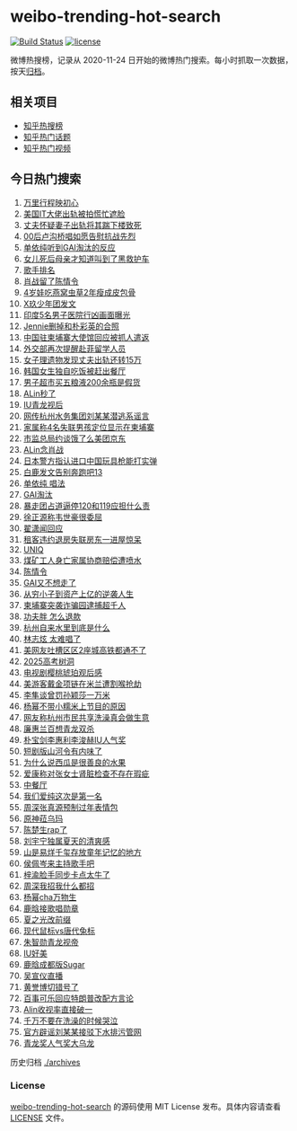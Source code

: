 # weibo-trending-hot-search

[![Build Status](https://github.com/justjavac/weibo-trending-hot-search/workflows/ci/badge.svg?branch=master)](https://github.com/justjavac/weibo-trending-hot-search/actions)
[![license](https://img.shields.io/github/license/justjavac/weibo-trending-hot-search)](https://github.com/justjavac/weibo-trending-hot-search/blob/master/LICENSE)

微博热搜榜，记录从 2020-11-24 日开始的微博热门搜索。每小时抓取一次数据，按天[归档](./archives)。

## 相关项目

- [知乎热搜榜](https://github.com/justjavac/zhihu-trending-top-search)
- [知乎热门话题](https://github.com/justjavac/zhihu-trending-hot-questions)
- [知乎热门视频](https://github.com/justjavac/zhihu-trending-hot-video)

## 今日热门搜索

<!-- BEGIN -->
<!-- 最后更新时间 Sat Jul 19 2025 05:20:01 GMT+0800 (China Standard Time) -->

1. [万里行程映初心](https://s.weibo.com//weibo?q=%23%E4%B8%87%E9%87%8C%E8%A1%8C%E7%A8%8B%E6%98%A0%E5%88%9D%E5%BF%83%23&Refer=new_time)
1. [美国IT大佬出轨被拍慌忙遮脸](https://s.weibo.com//weibo?q=%23%E7%BE%8E%E5%9B%BDIT%E5%A4%A7%E4%BD%AC%E5%87%BA%E8%BD%A8%E8%A2%AB%E6%8B%8D%E6%85%8C%E5%BF%99%E9%81%AE%E8%84%B8%23&t=31&band_rank=1&Refer=top)
1. [丈夫怀疑妻子出轨将其踹下楼致死](https://s.weibo.com//weibo?q=%23%E4%B8%88%E5%A4%AB%E6%80%80%E7%96%91%E5%A6%BB%E5%AD%90%E5%87%BA%E8%BD%A8%E5%B0%86%E5%85%B6%E8%B8%B9%E4%B8%8B%E6%A5%BC%E8%87%B4%E6%AD%BB%23&t=31&band_rank=4&Refer=top)
1. [00后卢沟桥唱如愿告慰抗战先烈](https://s.weibo.com//weibo?q=%2300%E5%90%8E%E5%8D%A2%E6%B2%9F%E6%A1%A5%E5%94%B1%E5%A6%82%E6%84%BF%E5%91%8A%E6%85%B0%E6%8A%97%E6%88%98%E5%85%88%E7%83%88%23&t=31&band_rank=3&Refer=top)
1. [单依纯听到GAI淘汰的反应](https://s.weibo.com//weibo?q=%23%E5%8D%95%E4%BE%9D%E7%BA%AF%E5%90%AC%E5%88%B0GAI%E6%B7%98%E6%B1%B0%E7%9A%84%E5%8F%8D%E5%BA%94%23&t=31&band_rank=7&Refer=top)
1. [女儿死后母亲才知道叫到了黑救护车](https://s.weibo.com//weibo?q=%23%E5%A5%B3%E5%84%BF%E6%AD%BB%E5%90%8E%E6%AF%8D%E4%BA%B2%E6%89%8D%E7%9F%A5%E9%81%93%E5%8F%AB%E5%88%B0%E4%BA%86%E9%BB%91%E6%95%91%E6%8A%A4%E8%BD%A6%23&t=31&band_rank=17&Refer=top)
1. [歌手排名](https://s.weibo.com//weibo?q=%E6%AD%8C%E6%89%8B%E6%8E%92%E5%90%8D&t=31&band_rank=1&Refer=top)
1. [肖战留了陈情令](https://s.weibo.com//weibo?q=%E8%82%96%E6%88%98%E7%95%99%E4%BA%86%E9%99%88%E6%83%85%E4%BB%A4&t=31&band_rank=16&Refer=top)
1. [4岁娃吃燕窝虫草2年瘦成皮包骨](https://s.weibo.com//weibo?q=%234%E5%B2%81%E5%A8%83%E5%90%83%E7%87%95%E7%AA%9D%E8%99%AB%E8%8D%892%E5%B9%B4%E7%98%A6%E6%88%90%E7%9A%AE%E5%8C%85%E9%AA%A8%23&t=31&band_rank=9&Refer=top)
1. [X玖少年团发文](https://s.weibo.com//weibo?q=%23X%E7%8E%96%E5%B0%91%E5%B9%B4%E5%9B%A2%E5%8F%91%E6%96%87%23&t=31&band_rank=13&Refer=top)
1. [印度5名男子医院行凶画面曝光](https://s.weibo.com//weibo?q=%23%E5%8D%B0%E5%BA%A65%E5%90%8D%E7%94%B7%E5%AD%90%E5%8C%BB%E9%99%A2%E8%A1%8C%E5%87%B6%E7%94%BB%E9%9D%A2%E6%9B%9D%E5%85%89%23&t=31&band_rank=33&Refer=top)
1. [Jennie删掉和朴彩英的合照](https://s.weibo.com//weibo?q=%23Jennie%E5%88%A0%E6%8E%89%E5%92%8C%E6%9C%B4%E5%BD%A9%E8%8B%B1%E7%9A%84%E5%90%88%E7%85%A7%23&t=31&band_rank=11&Refer=top)
1. [中国驻柬埔寨大使馆回应被抓人遣返](https://s.weibo.com//weibo?q=%23%E4%B8%AD%E5%9B%BD%E9%A9%BB%E6%9F%AC%E5%9F%94%E5%AF%A8%E5%A4%A7%E4%BD%BF%E9%A6%86%E5%9B%9E%E5%BA%94%E8%A2%AB%E6%8A%93%E4%BA%BA%E9%81%A3%E8%BF%94%23&t=31&band_rank=24&Refer=top)
1. [外交部再次提醒赴菲留学人员](https://s.weibo.com//weibo?q=%23%E5%A4%96%E4%BA%A4%E9%83%A8%E5%86%8D%E6%AC%A1%E6%8F%90%E9%86%92%E8%B5%B4%E8%8F%B2%E7%95%99%E5%AD%A6%E4%BA%BA%E5%91%98%23&t=31&band_rank=40&Refer=top)
1. [女子理遗物发现丈夫出轨还转15万](https://s.weibo.com//weibo?q=%23%E5%A5%B3%E5%AD%90%E7%90%86%E9%81%97%E7%89%A9%E5%8F%91%E7%8E%B0%E4%B8%88%E5%A4%AB%E5%87%BA%E8%BD%A8%E8%BF%98%E8%BD%AC15%E4%B8%87%23&t=31&band_rank=18&Refer=top)
1. [韩国女生独自吃饭被赶出餐厅](https://s.weibo.com//weibo?q=%23%E9%9F%A9%E5%9B%BD%E5%A5%B3%E7%94%9F%E7%8B%AC%E8%87%AA%E5%90%83%E9%A5%AD%E8%A2%AB%E8%B5%B6%E5%87%BA%E9%A4%90%E5%8E%85%23&t=31&band_rank=32&Refer=top)
1. [男子超市买五粮液200余瓶是假货](https://s.weibo.com//weibo?q=%23%E7%94%B7%E5%AD%90%E8%B6%85%E5%B8%82%E4%B9%B0%E4%BA%94%E7%B2%AE%E6%B6%B2200%E4%BD%99%E7%93%B6%E6%98%AF%E5%81%87%E8%B4%A7%23&t=31&band_rank=15&Refer=top)
1. [ALin秒了](https://s.weibo.com//weibo?q=ALin%E7%A7%92%E4%BA%86&t=31&band_rank=8&Refer=top)
1. [IU青龙视后](https://s.weibo.com//weibo?q=%23IU%E9%9D%92%E9%BE%99%E8%A7%86%E5%90%8E%23&t=31&band_rank=14&Refer=top)
1. [网传杭州水务集团刘某某潜逃系谣言](https://s.weibo.com//weibo?q=%23%E7%BD%91%E4%BC%A0%E6%9D%AD%E5%B7%9E%E6%B0%B4%E5%8A%A1%E9%9B%86%E5%9B%A2%E5%88%98%E6%9F%90%E6%9F%90%E6%BD%9C%E9%80%83%E7%B3%BB%E8%B0%A3%E8%A8%80%23&t=31&band_rank=5&Refer=top)
1. [家属称4名失联男孩定位显示在柬埔寨](https://s.weibo.com//weibo?q=%23%E5%AE%B6%E5%B1%9E%E7%A7%B04%E5%90%8D%E5%A4%B1%E8%81%94%E7%94%B7%E5%AD%A9%E5%AE%9A%E4%BD%8D%E6%98%BE%E7%A4%BA%E5%9C%A8%E6%9F%AC%E5%9F%94%E5%AF%A8%23&t=31&band_rank=19&Refer=top)
1. [市监总局约谈饿了么美团京东](https://s.weibo.com//weibo?q=%23%E5%B8%82%E7%9B%91%E6%80%BB%E5%B1%80%E7%BA%A6%E8%B0%88%E9%A5%BF%E4%BA%86%E4%B9%88%E7%BE%8E%E5%9B%A2%E4%BA%AC%E4%B8%9C%23&t=31&band_rank=6&Refer=top)
1. [ALin念肖战](https://s.weibo.com//weibo?q=ALin%E5%BF%B5%E8%82%96%E6%88%98&t=31&band_rank=2&Refer=top)
1. [日本警方指认进口中国玩具枪能打实弹](https://s.weibo.com//weibo?q=%23%E6%97%A5%E6%9C%AC%E8%AD%A6%E6%96%B9%E6%8C%87%E8%AE%A4%E8%BF%9B%E5%8F%A3%E4%B8%AD%E5%9B%BD%E7%8E%A9%E5%85%B7%E6%9E%AA%E8%83%BD%E6%89%93%E5%AE%9E%E5%BC%B9%23&t=31&band_rank=25&Refer=top)
1. [白鹿发文告别奔跑吧13](https://s.weibo.com//weibo?q=%23%E7%99%BD%E9%B9%BF%E5%8F%91%E6%96%87%E5%91%8A%E5%88%AB%E5%A5%94%E8%B7%91%E5%90%A713%23&t=31&band_rank=12&Refer=top)
1. [单依纯 唱法](https://s.weibo.com//weibo?q=%E5%8D%95%E4%BE%9D%E7%BA%AF%20%E5%94%B1%E6%B3%95&t=31&band_rank=22&Refer=top)
1. [GAI淘汰](https://s.weibo.com//weibo?q=GAI%E6%B7%98%E6%B1%B0&t=31&band_rank=21&Refer=top)
1. [暴走团占道逼停120和119应担什么责](https://s.weibo.com//weibo?q=%23%E6%9A%B4%E8%B5%B0%E5%9B%A2%E5%8D%A0%E9%81%93%E9%80%BC%E5%81%9C120%E5%92%8C119%E5%BA%94%E6%8B%85%E4%BB%80%E4%B9%88%E8%B4%A3%23&t=31&band_rank=27&Refer=top)
1. [徐正源称韦世豪很委屈](https://s.weibo.com//weibo?q=%23%E5%BE%90%E6%AD%A3%E6%BA%90%E7%A7%B0%E9%9F%A6%E4%B8%96%E8%B1%AA%E5%BE%88%E5%A7%94%E5%B1%88%23&t=31&band_rank=31&Refer=top)
1. [翟潇闻回应](https://s.weibo.com//weibo?q=%E7%BF%9F%E6%BD%87%E9%97%BB%E5%9B%9E%E5%BA%94&t=31&band_rank=26&Refer=top)
1. [租客违约退房失联房东一进屋惊呆](https://s.weibo.com//weibo?q=%23%E7%A7%9F%E5%AE%A2%E8%BF%9D%E7%BA%A6%E9%80%80%E6%88%BF%E5%A4%B1%E8%81%94%E6%88%BF%E4%B8%9C%E4%B8%80%E8%BF%9B%E5%B1%8B%E6%83%8A%E5%91%86%23&t=31&band_rank=31&Refer=top)
1. [UNIQ](https://s.weibo.com//weibo?q=UNIQ&t=31&band_rank=27&Refer=top)
1. [煤矿工人身亡家属协商赔偿遭喷水](https://s.weibo.com//weibo?q=%23%E7%85%A4%E7%9F%BF%E5%B7%A5%E4%BA%BA%E8%BA%AB%E4%BA%A1%E5%AE%B6%E5%B1%9E%E5%8D%8F%E5%95%86%E8%B5%94%E5%81%BF%E9%81%AD%E5%96%B7%E6%B0%B4%23&t=31&band_rank=20&Refer=top)
1. [陈情令](https://s.weibo.com//weibo?q=%E9%99%88%E6%83%85%E4%BB%A4&t=31&band_rank=36&Refer=top)
1. [GAI又不想走了](https://s.weibo.com//weibo?q=GAI%E5%8F%88%E4%B8%8D%E6%83%B3%E8%B5%B0%E4%BA%86&t=31&band_rank=27&Refer=top)
1. [从穷小子到资产上亿的逆袭人生](https://s.weibo.com//weibo?q=%E4%BB%8E%E7%A9%B7%E5%B0%8F%E5%AD%90%E5%88%B0%E8%B5%84%E4%BA%A7%E4%B8%8A%E4%BA%BF%E7%9A%84%E9%80%86%E8%A2%AD%E4%BA%BA%E7%94%9F&t=31&band_rank=42&Refer=top)
1. [柬埔寨突袭诈骗园逮捕超千人](https://s.weibo.com//weibo?q=%23%E6%9F%AC%E5%9F%94%E5%AF%A8%E7%AA%81%E8%A2%AD%E8%AF%88%E9%AA%97%E5%9B%AD%E9%80%AE%E6%8D%95%E8%B6%85%E5%8D%83%E4%BA%BA%23&t=31&band_rank=33&Refer=top)
1. [功夫胖 怎么退款](https://s.weibo.com//weibo?q=%E5%8A%9F%E5%A4%AB%E8%83%96%20%E6%80%8E%E4%B9%88%E9%80%80%E6%AC%BE&t=31&band_rank=24&Refer=top)
1. [杭州自来水里到底是什么](https://s.weibo.com//weibo?q=%23%E6%9D%AD%E5%B7%9E%E8%87%AA%E6%9D%A5%E6%B0%B4%E9%87%8C%E5%88%B0%E5%BA%95%E6%98%AF%E4%BB%80%E4%B9%88%23&t=31&band_rank=38&Refer=top)
1. [林志炫 太难唱了](https://s.weibo.com//weibo?q=%E6%9E%97%E5%BF%97%E7%82%AB%20%E5%A4%AA%E9%9A%BE%E5%94%B1%E4%BA%86&t=31&band_rank=23&Refer=top)
1. [美网友吐槽区区2座城高铁都通不了](https://s.weibo.com//weibo?q=%23%E7%BE%8E%E7%BD%91%E5%8F%8B%E5%90%90%E6%A7%BD%E5%8C%BA%E5%8C%BA2%E5%BA%A7%E5%9F%8E%E9%AB%98%E9%93%81%E9%83%BD%E9%80%9A%E4%B8%8D%E4%BA%86%23&t=31&band_rank=47&Refer=top)
1. [2025高考树洞](https://s.weibo.com//weibo?q=%232025%E9%AB%98%E8%80%83%E6%A0%91%E6%B4%9E%23&t=31&band_rank=41&Refer=top)
1. [电视剧樱桃琥珀观后感](https://s.weibo.com//weibo?q=%23%E7%94%B5%E8%A7%86%E5%89%A7%E6%A8%B1%E6%A1%83%E7%90%A5%E7%8F%80%E8%A7%82%E5%90%8E%E6%84%9F%23&t=31&band_rank=42&Refer=top)
1. [美游客戴金项链在米兰遭割喉抢劫](https://s.weibo.com//weibo?q=%23%E7%BE%8E%E6%B8%B8%E5%AE%A2%E6%88%B4%E9%87%91%E9%A1%B9%E9%93%BE%E5%9C%A8%E7%B1%B3%E5%85%B0%E9%81%AD%E5%89%B2%E5%96%89%E6%8A%A2%E5%8A%AB%23&t=31&band_rank=10&Refer=top)
1. [李隼谈曾罚孙颖莎一万米](https://s.weibo.com//weibo?q=%23%E6%9D%8E%E9%9A%BC%E8%B0%88%E6%9B%BE%E7%BD%9A%E5%AD%99%E9%A2%96%E8%8E%8E%E4%B8%80%E4%B8%87%E7%B1%B3%23&t=31&band_rank=34&Refer=top)
1. [杨幂不带小糯米上节目的原因](https://s.weibo.com//weibo?q=%23%E6%9D%A8%E5%B9%82%E4%B8%8D%E5%B8%A6%E5%B0%8F%E7%B3%AF%E7%B1%B3%E4%B8%8A%E8%8A%82%E7%9B%AE%E7%9A%84%E5%8E%9F%E5%9B%A0%23&t=31&band_rank=44&Refer=top)
1. [网友称杭州市民共享洗澡真会做生意](https://s.weibo.com//weibo?q=%23%E7%BD%91%E5%8F%8B%E7%A7%B0%E6%9D%AD%E5%B7%9E%E5%B8%82%E6%B0%91%E5%85%B1%E4%BA%AB%E6%B4%97%E6%BE%A1%E7%9C%9F%E4%BC%9A%E5%81%9A%E7%94%9F%E6%84%8F%23&t=31&band_rank=29&Refer=top)
1. [廉惠兰百想青龙双杀](https://s.weibo.com//weibo?q=%23%E5%BB%89%E6%83%A0%E5%85%B0%E7%99%BE%E6%83%B3%E9%9D%92%E9%BE%99%E5%8F%8C%E6%9D%80%23&t=31&band_rank=47&Refer=top)
1. [朴宝剑李惠利李浚赫IU人气奖](https://s.weibo.com//weibo?q=%23%E6%9C%B4%E5%AE%9D%E5%89%91%E6%9D%8E%E6%83%A0%E5%88%A9%E6%9D%8E%E6%B5%9A%E8%B5%ABIU%E4%BA%BA%E6%B0%94%E5%A5%96%23&t=31&band_rank=31&Refer=top)
1. [短剧版山河令有内味了](https://s.weibo.com//weibo?q=%E7%9F%AD%E5%89%A7%E7%89%88%E5%B1%B1%E6%B2%B3%E4%BB%A4%E6%9C%89%E5%86%85%E5%91%B3%E4%BA%86&t=31&band_rank=28&Refer=top)
1. [为什么说西瓜是很善良的水果](https://s.weibo.com//weibo?q=%23%E4%B8%BA%E4%BB%80%E4%B9%88%E8%AF%B4%E8%A5%BF%E7%93%9C%E6%98%AF%E5%BE%88%E5%96%84%E8%89%AF%E7%9A%84%E6%B0%B4%E6%9E%9C%23&t=31&band_rank=50&Refer=top)
1. [爱康称对张女士肾脏检查不存在瑕疵](https://s.weibo.com//weibo?q=%23%E7%88%B1%E5%BA%B7%E7%A7%B0%E5%AF%B9%E5%BC%A0%E5%A5%B3%E5%A3%AB%E8%82%BE%E8%84%8F%E6%A3%80%E6%9F%A5%E4%B8%8D%E5%AD%98%E5%9C%A8%E7%91%95%E7%96%B5%23&t=31&band_rank=32&Refer=top)
1. [中餐厅](https://s.weibo.com//weibo?q=%E4%B8%AD%E9%A4%90%E5%8E%85&t=31&band_rank=45&Refer=top)
1. [我们爱纯这次是第一名](https://s.weibo.com//weibo?q=%E6%88%91%E4%BB%AC%E7%88%B1%E7%BA%AF%E8%BF%99%E6%AC%A1%E6%98%AF%E7%AC%AC%E4%B8%80%E5%90%8D&t=31&band_rank=39&Refer=top)
1. [周深张真源预制过年表情包](https://s.weibo.com//weibo?q=%E5%91%A8%E6%B7%B1%E5%BC%A0%E7%9C%9F%E6%BA%90%E9%A2%84%E5%88%B6%E8%BF%87%E5%B9%B4%E8%A1%A8%E6%83%85%E5%8C%85&t=31&band_rank=49&Refer=top)
1. [原神菈乌玛](https://s.weibo.com//weibo?q=%23%E5%8E%9F%E7%A5%9E%E8%8F%88%E4%B9%8C%E7%8E%9B%23&t=31&band_rank=46&Refer=top)
1. [陈楚生rap了](https://s.weibo.com//weibo?q=%23%E9%99%88%E6%A5%9A%E7%94%9Frap%E4%BA%86%23&t=31&band_rank=40&Refer=top)
1. [刘宇宁独属夏天的清爽感](https://s.weibo.com//weibo?q=%E5%88%98%E5%AE%87%E5%AE%81%E7%8B%AC%E5%B1%9E%E5%A4%8F%E5%A4%A9%E7%9A%84%E6%B8%85%E7%88%BD%E6%84%9F&t=31&band_rank=44&Refer=top)
1. [山是易烊千玺存放童年记忆的地方](https://s.weibo.com//weibo?q=%E5%B1%B1%E6%98%AF%E6%98%93%E7%83%8A%E5%8D%83%E7%8E%BA%E5%AD%98%E6%94%BE%E7%AB%A5%E5%B9%B4%E8%AE%B0%E5%BF%86%E7%9A%84%E5%9C%B0%E6%96%B9&t=31&band_rank=45&Refer=top)
1. [侯佩岑来主持歌手吧](https://s.weibo.com//weibo?q=%E4%BE%AF%E4%BD%A9%E5%B2%91%E6%9D%A5%E4%B8%BB%E6%8C%81%E6%AD%8C%E6%89%8B%E5%90%A7&t=31&band_rank=19&Refer=top)
1. [梓渝脸手同步卡点太牛了](https://s.weibo.com//weibo?q=%E6%A2%93%E6%B8%9D%E8%84%B8%E6%89%8B%E5%90%8C%E6%AD%A5%E5%8D%A1%E7%82%B9%E5%A4%AA%E7%89%9B%E4%BA%86&t=31&band_rank=35&Refer=top)
1. [周深我招我什么都招](https://s.weibo.com//weibo?q=%E5%91%A8%E6%B7%B1%E6%88%91%E6%8B%9B%E6%88%91%E4%BB%80%E4%B9%88%E9%83%BD%E6%8B%9B&t=31&band_rank=43&Refer=top)
1. [杨幂cha万物生](https://s.weibo.com//weibo?q=%E6%9D%A8%E5%B9%82cha%E4%B8%87%E7%89%A9%E7%94%9F&t=31&band_rank=40&Refer=top)
1. [鹿晗接歌唱勋章](https://s.weibo.com//weibo?q=%23%E9%B9%BF%E6%99%97%E6%8E%A5%E6%AD%8C%E5%94%B1%E5%8B%8B%E7%AB%A0%23&t=31&band_rank=47&Refer=top)
1. [夏之光改前缀](https://s.weibo.com//weibo?q=%23%E5%A4%8F%E4%B9%8B%E5%85%89%E6%94%B9%E5%89%8D%E7%BC%80%23&t=31&band_rank=37&Refer=top)
1. [现代鼠标vs唐代兔标](https://s.weibo.com//weibo?q=%23%E7%8E%B0%E4%BB%A3%E9%BC%A0%E6%A0%87vs%E5%94%90%E4%BB%A3%E5%85%94%E6%A0%87%23&t=31&band_rank=10&Refer=top)
1. [朱智勋青龙视帝](https://s.weibo.com//weibo?q=%23%E6%9C%B1%E6%99%BA%E5%8B%8B%E9%9D%92%E9%BE%99%E8%A7%86%E5%B8%9D%23&t=31&band_rank=43&Refer=top)
1. [IU好美](https://s.weibo.com//weibo?q=IU%E5%A5%BD%E7%BE%8E&t=31&band_rank=41&Refer=top)
1. [鹿晗成都版Sugar](https://s.weibo.com//weibo?q=%E9%B9%BF%E6%99%97%E6%88%90%E9%83%BD%E7%89%88Sugar&t=31&band_rank=42&Refer=top)
1. [吴宣仪直播](https://s.weibo.com//weibo?q=%E5%90%B4%E5%AE%A3%E4%BB%AA%E7%9B%B4%E6%92%AD&t=31&band_rank=48&Refer=top)
1. [黄誉博切错号了](https://s.weibo.com//weibo?q=%E9%BB%84%E8%AA%89%E5%8D%9A%E5%88%87%E9%94%99%E5%8F%B7%E4%BA%86&t=31&band_rank=49&Refer=top)
1. [百事可乐回应特朗普改配方言论](https://s.weibo.com//weibo?q=%23%E7%99%BE%E4%BA%8B%E5%8F%AF%E4%B9%90%E5%9B%9E%E5%BA%94%E7%89%B9%E6%9C%97%E6%99%AE%E6%94%B9%E9%85%8D%E6%96%B9%E8%A8%80%E8%AE%BA%23&t=31&band_rank=30&Refer=top)
1. [Alin收视率直接破一](https://s.weibo.com//weibo?q=%23Alin%E6%94%B6%E8%A7%86%E7%8E%87%E7%9B%B4%E6%8E%A5%E7%A0%B4%E4%B8%80%23&t=31&band_rank=38&Refer=top)
1. [千万不要在洗澡的时候哭泣](https://s.weibo.com//weibo?q=%E5%8D%83%E4%B8%87%E4%B8%8D%E8%A6%81%E5%9C%A8%E6%B4%97%E6%BE%A1%E7%9A%84%E6%97%B6%E5%80%99%E5%93%AD%E6%B3%A3&t=31&band_rank=48&Refer=top)
1. [官方辟谣刘某某接驳下水排污管网](https://s.weibo.com//weibo?q=%23%E5%AE%98%E6%96%B9%E8%BE%9F%E8%B0%A3%E5%88%98%E6%9F%90%E6%9F%90%E6%8E%A5%E9%A9%B3%E4%B8%8B%E6%B0%B4%E6%8E%92%E6%B1%A1%E7%AE%A1%E7%BD%91%23&t=31&band_rank=49&Refer=top)
1. [青龙奖人气奖大乌龙](https://s.weibo.com//weibo?q=%23%E9%9D%92%E9%BE%99%E5%A5%96%E4%BA%BA%E6%B0%94%E5%A5%96%E5%A4%A7%E4%B9%8C%E9%BE%99%23&t=31&band_rank=50&Refer=top)

<!-- END -->

历史归档 [./archives](./archives)

### License

[weibo-trending-hot-search](https://github.com/justjavac/weibo-trending-hot-search) 的源码使用 MIT License
发布。具体内容请查看 [LICENSE](./LICENSE) 文件。
